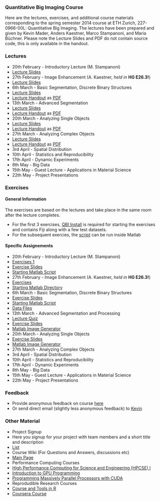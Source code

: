 ### Quantitative Big Imaging Course
Here are the lectures, exercises, and additional course materials corresponding to the spring semester 2014 course at ETH Zurich, 227-0966-00L: Quantitative Big Imaging. 
The lectures have been prepared and given by Kevin Mader, Anders Kaestner, Marco Stampanoni, and Maria Büchner. Please note the Lecture Slides and PDF do not contain source code, this is only available in the handout.

### Lectures
- 20th February - Introductory Lecture (M. Stampanoni)
 - [Lecture Slides](https://github.com/kmader/Quantitative-Big-Imaging-Course/blob/master/Lectures/01-Introduction.pdf?raw=true)
- 27th February - Image Enhancement (A. Kaestner, _held in_ __HG E26.3!__)
 - [Lecture Slides](https://github.com/kmader/Quantitative-Big-Imaging-Course/blob/master/Lectures/02-Enhanced.pdf?raw=true)
- 6th March - Basic Segmentation, Discrete Binary Structures
 - [Lecture Slides](https://rawgithub.com/kmader/Quantitative-Big-Imaging-Course/master/Lectures/03-Segmentation.html)
 - [Lecture Handout](https://rawgithub.com/kmader/Quantitative-Big-Imaging-Course/master/Lectures/Segmentation_files/printable.html) as [PDF](https://rawgithub.com/kmader/Quantitative-Big-Imaging-Course/master/Lectures/03-Segmentation.pdf)
- 13th March - Advanced Segmentation
 - [Lecture Slides](https://rawgithub.com/kmader/Quantitative-Big-Imaging-Course/master/Lectures/04-AdvSegmentation.html)
 - [Lecture Handout](https://rawgithub.com/kmader/Quantitative-Big-Imaging-Course/master/Lectures/04-AdvSegmentation_files/printable.html) as [PDF](https://rawgithub.com/kmader/Quantitative-Big-Imaging-Course/master/Lectures/04-AdvSegmentation.pdf)
- 20th March - Analyzing Single Objects
 - [Lecture Slides](https://rawgithub.com/kmader/Quantitative-Big-Imaging-Course/master/Lectures/05-ShapeAnalysis.html)
 - [Lecture Handout](https://rawgithub.com/kmader/Quantitative-Big-Imaging-Course/master/Lectures/05-ShapeAnalysis_files/printable.html) as [PDF](https://rawgithub.com/kmader/Quantitative-Big-Imaging-Course/master/Lectures/05-ShapeAnalysis.pdf)
- 27th March -  Analyzing Complex Objects
 - [Lecture Slides](https://rawgithub.com/kmader/Quantitative-Big-Imaging-Course/master/Lectures/06-ComplexObjects.html)
 - [Lecture Handout](https://rawgithub.com/kmader/Quantitative-Big-Imaging-Course/master/Lectures/06-ComplexObjects_files/printable.html) as [PDF](https://rawgithub.com/kmader/Quantitative-Big-Imaging-Course/master/Lectures/06-ComplexObjects.pdf)
- 3rd April -  Spatial Distribution
- 10th April -  Statistics and Reproducibility
- 17th April - Dynamic Experiments
- 8th May - Big Data
- 15th May - Guest Lecture - Applications in Material Science
- 22th May - Project Presentations

### Exercises
#### General Information
The exercises are based on the lectures and take place in the same room after the lecture completes. 
- For the first 3 exercises, [QBI Install](http://people.ee.ethz.ch/~maderk/qbi.zip) is required for starting the exercises and contains Fiji along with a few test datasets.
- For the subsequent exercies, the [script](https://gist.github.com/kmader/9503137#file-download-and-setup) can be run inside Matlab

#### Specific Assignements

- 20th February - Introductory Lecture (M. Stampanoni)
 - [Exercises 1](https://github.com/kmader/Quantitative-Big-Imaging-Course/blob/master/Ex1/Ex1.pdf?raw=true)
 - [Exercise Slides](https://rawgithub.com/kmader/Quantitative-Big-Imaging-Course/master/Ex1/Ex1Slides.html)
 - [Starting Matlab Script](https://github.com/kmader/Quantitative-Big-Imaging-Course/blob/master/Ex1/Ex1Starting.m)
- 27th February - Image Enhancement (A. Kaestner, _held in_ __HG E26.3!__)
 - [Exercises](https://github.com/kmader/Quantitative-Big-Imaging-Course/blob/master/Ex2/Exercises_ImageEnhancement.pdf?raw=true)
 - [Starting Matlab Directory](https://github.com/kmader/Quantitative-Big-Imaging-Course/blob/master/Ex2/matlab.zip?raw=true)
- 6th March - Basic Segmentation, Discrete Binary Structures
 - [Exercise Slides](https://rawgithub.com/kmader/Quantitative-Big-Imaging-Course/master/Ex3/Ex3Slides.html)
 - [Starting Matlab Script](https://github.com/kmader/Quantitative-Big-Imaging-Course/blob/master/Ex3/Ex3Starting.m)
 - [Data Files](http://people.ee.ethz.ch/~maderk/data.zip)
- 13th March - Advanced Segmentation and Processing
 - [Lecture Quiz](https://rawgithub.com/kmader/Quantitative-Big-Imaging-Course/master/Lectures/04-AdvSegmentation_files/quiz.html)
 - [Exercise Slides](https://rawgithub.com/kmader/Quantitative-Big-Imaging-Course/master/Ex4/Ex4Slides.html)
 - [Matlab Image Generator](https://github.com/kmader/Quantitative-Big-Imaging-Course/blob/master/Ex4/image_generator.m)
- 20th March - Analyzing Single Objects
 - [Exercise Slides](https://rawgithub.com/kmader/Quantitative-Big-Imaging-Course/master/Ex5/Ex5Slides.html)
 - [Matlab Image Generator](https://github.com/kmader/Quantitative-Big-Imaging-Course/blob/master/Ex5/cell_simulator.m)
- 27th March -  Analyzing Complex Objects
- 3rd April -  Spatial Distribution
- 10th April -  Statistics and Reproducibility
- 17th April - Dynamic Experiments
- 8th May - Big Data
- 15th May - Guest Lecture - Applications in Material Science
- 22th May - Project Presentations
 

### Feedback
 - Provide anonymous feedback on course [here](https://docs.google.com/spreadsheet/embeddedform?formkey=dEtIX1ZXMzFacmdhRF9mQVpNaWtWTXc6MA)
 - Or send direct email (slightly less anonymous feedback) to [Kevin](mailto:mader@biomed.ee.ethz.ch)

### Other Material
- Project Signup
 - Here you signup for your project with team members and a short title and description
 - [List](https://docs.google.com/spreadsheet/ccc?key=0AnOOBjdH2wMXdFNzVUNEUUc1WG1Cb21Gb24xZnQ5dWc&usp=sharing)
- Course Wiki (For Questions and Answers, discussions etc)
 - [Main Page](https://github.com/kmader/Quantitative-Big-Imaging-Course/wiki/Course-Wiki-Page)
- Performance Computing Courses
 - [High Performance Computing for Science and Engineering (HPCSE) I](http://cse-lab.ethz.ch/index.php/teaching/42-teaching/classes/577-hpcsei)
 - [Introduction to GPU Programming](http://cse-lab.ethz.ch/index.php/teaching/42-teaching/classes/576-etvgpufall2013)
 - [Programming Massively Parallel Processors with CUDA](https://itunes.apple.com/us/itunes-u/programming-massively-parallel/id384233322?mt=10)
- Reprodudible Research Courses
 - [Course and Tools in R](http://kbroman.github.io/Tools4RR/)
 - [Coursera Course](https://www.coursera.org/course/repdata)
